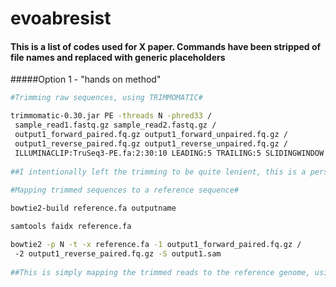 # evoabresist
#### This is a list of codes used for X paper. Commands have been stripped of file names and replaced with generic placeholders
#####Option 1 - "hands on method"
```bash
#Trimming raw sequences, using TRIMMOMATIC#

trimmomatic-0.30.jar PE -threads N -phred33 /
 sample_read1.fastq.gz sample_read2.fastq.gz /
 output1_forward_paired.fq.gz output1_forward_unpaired.fq.gz /
 output1_reverse_paired.fq.gz output1_reverse_unpaired.fq.gz /
 ILLUMINACLIP:TruSeq3-PE.fa:2:30:10 LEADING:5 TRAILING:5 SLIDINGWINDOW:4:`**20**` MINLEN:20
 
##I intentionally left the trimming to be quite lenient, this is a personal preference##
 
#Mapping trimmed sequences to a reference sequence#

bowtie2-build reference.fa outputname

samtools faidx reference.fa

bowtie2 -p N -t -x reference.fa -1 output1_forward_paired.fq.gz /
 -2 output1_reverse_paired.fq.gz -S output1.sam
 
##This is simply mapping the trimmed reads to the reference genome, using quite default parameters. There is quite a lot of changes to this that can be made to be more sensitive etc.##

```
